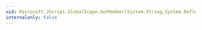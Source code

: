 ```yaml
---
uid: Microsoft.JScript.GlobalScope.GetMember(System.String,System.Reflection.BindingFlags)
internalonly: False
---
```

